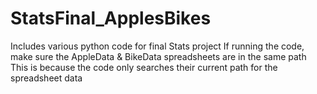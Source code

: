 # StatsFinal_ApplesBikes
Includes various python code for final Stats project
If running the code, make sure the AppleData & BikeData spreadsheets are in the same path
This is because the code only searches their current path for the spreadsheet data